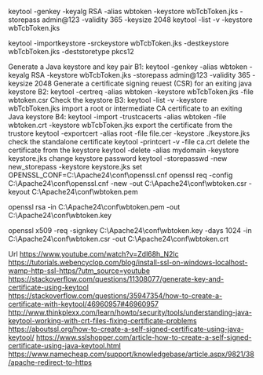 keytool -genkey -keyalg RSA -alias wbtoken -keystore wbTcbToken.jks -storepass admin@123 -validity 365 -keysize 2048
keytool -list -v -keystore wbTcbToken.jks

keytool -importkeystore -srckeystore wbTcbToken.jks -destkeystore wbTcbToken.jks -deststoretype pkcs12


Generate a Java keystore and key pair
B1: keytool -genkey  -alias wbtoken -keyalg RSA -keystore wbTcbToken.jks -storepass admin@123 -validity 365 -keysize 2048
Generate a certificate signing reuest (CSR) for an exiting java keystore
B2: keytool -certreq -alias wbtoken -keystore wbTcbToken.jks -file wbtoken.csr
Check the keystore
B3: keytool -list -v -keystore wbTcbToken.jks
import a root or intermediate CA certificate to an exiting Java keystore
B4: keytool -import -trustcacerts -alias wbtoken -file wbtoken.crt -keystore wbTcbToken.jks
export the certificate from the trustore
keytool -exportcert -alias root -file file.cer -keystore ./keystore.jks
check the standalone certificate
keytool -printcert -v -file ca.crt
delete the certificate from the keystore
keytool -delete -alias mydomain -keystore keystore.jks
change keystore password
keytool -storepasswd -new new_storepass -keystore keystore.jks
set OPENSSL_CONF=C:\Apache24\conf\openssl.cnf
openssl req -config C:\Apache24\conf\openssl.cnf -new -out C:\Apache24\conf\wbtoken.csr -keyout C:\Apache24\conf\wbtoken.pem

openssl rsa -in C:\Apache24\conf\wbtoken.pem -out C:\Apache24\conf\wbtoken.key

openssl x509 -req -signkey C:\Apache24\conf\wbtoken.key -days 1024 -in C:\Apache24\conf\wbtoken.csr -out C:\Apache24\conf\wbtoken.crt

Url
https://www.youtube.com/watch?v=Zdl68h_N2lc
https://tutorials.webencyclop.com/blog/install-ssl-on-windows-localhost-wamp-http-ssl-https/?utm_source=youtube
https://stackoverflow.com/questions/11308077/generate-key-and-certificate-using-keytool
https://stackoverflow.com/questions/35947354/how-to-create-a-certificate-with-keytool/46960957#46960957
http://www.thinkplexx.com/learn/howto/security/tools/understanding-java-keytool-working-with-crt-files-fixing-certificate-problems
https://aboutssl.org/how-to-create-a-self-signed-certificate-using-java-keytool/
https://www.sslshopper.com/article-how-to-create-a-self-signed-certificate-using-java-keytool.html
https://www.namecheap.com/support/knowledgebase/article.aspx/9821/38/apache-redirect-to-https
